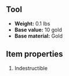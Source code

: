 ## Tool

- **Weight:** 0.1 lbs
- **Base value:** 10 gold
- **Base material:** Gold

## Item properties

1. Indestructible
